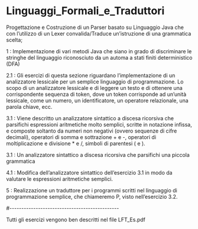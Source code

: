 # Linguaggi_Formali_e_Traduttori

Progettazione e Costruzione di un Parser basato su Linguaggio Java che con l’utilizzo di un Lexer convalida/Traduce un’istruzione di una grammatica scelta;

1   :  Implementazione di vari metodi Java che siano in grado di discriminare le stringhe del linguaggio riconosciuto da un automa a stati finiti deterministico (DFA)

2.1 : Gli esercizi di questa sezione riguardano l’implementazione di un analizzatore lessicale per un
semplice linguaggio di programmazione. Lo scopo di un analizzatore lessicale e di leggere un
testo e di ottenere una corrispondente sequenza di token, dove un token corrisponde ad un’unità
lessicale, come un numero, un identificatore, un operatore relazionale, una parola chiave, ecc.

3.1 : Viene descritto un analizzatore sintattico a discesa ricorsiva che parsifichi espressioni
aritmetiche molto semplici, scritte in notazione infissa, e composte soltanto da numeri non negativi (ovvero sequenze di cifre decimali), operatori di somma e sottrazione + e -, operatori di
moltiplicazione e divisione * e /, simboli di parentesi ( e ).

3.1 : Un analizzatore sintattico a discesa ricorsiva che parsifichi una piccola grammatica

4.1 : Modifica dell’analizzatore sintattico dell’esercizio 3.1 in modo da valutare le espressioni aritmetiche semplici.

5	: Realizzazione un traduttore per i programmi scritti nel linguaggio di programmazione semplice, che chiameremo P, visto nell’esercizio 3.2.

#----------------------------------------------

Tutti gli esercizi vengono ben descritti nel file LFT_Es.pdf